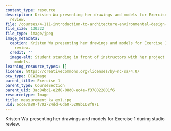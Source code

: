 ```yaml
---
content_type: resource
description: Kristen Wu presenting her drawings and models for Exercise 1 during studio
  review.
file: /courses/4-111-introduction-to-architecture-environmental-design-spring-2014/6cce7a80f70224dd6d605208b168f871_measurement_kw_ex1.jpg
file_size: 130322
file_type: image/jpeg
image_metadata:
  caption: Kristen Wu presenting her drawings and models for Exercise 1 during studio
    review.
  credit: ''
  image-alt: Student standing in front of instructors with her project drawings and
    models.
learning_resource_types: []
license: https://creativecommons.org/licenses/by-nc-sa/4.0/
ocw_type: OCWImage
parent_title: Exercise 1
parent_type: CourseSection
parent_uid: 3ac84bd1-e2d8-08d0-ec4e-f378022801f6
resourcetype: Image
title: measurement_kw_ex1.jpg
uid: 6cce7a80-f702-24dd-6d60-5208b168f871
---
```

Kristen Wu presenting her drawings and models for Exercise 1 during studio review.